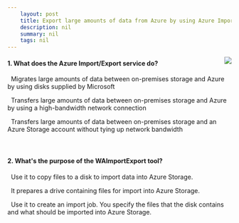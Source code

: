 ```yaml
---
    layout: post
    title: Export large amounts of data from Azure by using Azure Import/Export - What is Azure Import/Export?
    description: nil
    summary: nil
    tags: nil
---
```



 <a target="_blank" href="https://docs.microsoft.com/en-us/learn/modules/export-data-with-azure-import-export/2-what-is-azure-import-export/"><i class="fas fa-external-link-alt"></i> </a>
 <img align="right" src="https://docs.microsoft.com/en-us/learn/achievements/export-data-with-azure-import-export.svg">
####  1. What does the Azure Import/Export service do?


<i class='far fa-square'></i> &nbsp;&nbsp;Migrates large amounts of data between on-premises storage and Azure by using disks supplied by Microsoft

<i class='far fa-square'></i> &nbsp;&nbsp;Transfers large amounts of data between on-premises storage and Azure by using a high-bandwidth network connection

<i class='fas fa-check-square' style='color: Dodgerblue;'></i> &nbsp;&nbsp;Transfers large amounts of data between on-premises storage and an Azure Storage account without tying up network bandwidth
<br />
<br />
<br />

####  2. What's the purpose of the WAImportExport tool?


<i class='far fa-square'></i> &nbsp;&nbsp;Use it to copy files to a disk to import data into Azure Storage.

<i class='fas fa-check-square' style='color: Dodgerblue;'></i> &nbsp;&nbsp;It prepares a drive containing files for import into Azure Storage.

<i class='far fa-square'></i> &nbsp;&nbsp;Use it to create an import job. You specify the files that the disk contains and what should be imported into Azure Storage.
<br />
<br />
<br />
